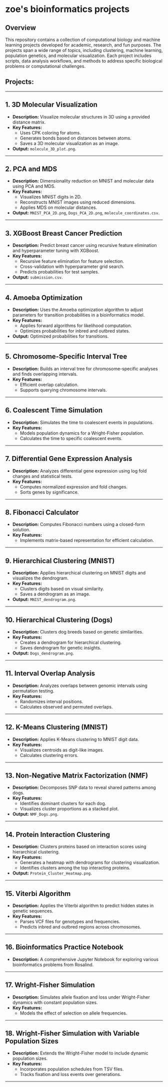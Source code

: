 # zoe's bioinformatics projects

## Overview
This repository contains a collection of computational biology and machine learning projects developed for academic, research, and fun purposes. The projects span a wide range of topics, including clustering, machine learning, population genetics, and molecular visualization. Each project includes scripts, data analysis workflows, and methods to address specific biological problems or computational challenges.

## Projects:
---
## 1. **3D Molecular Visualization**
- **Description:** Visualize molecular structures in 3D using a provided distance matrix.
- **Key Features:**
  - Uses CPK coloring for atoms.
  - Generates bonds based on distances between atoms.
  - Saves a 3D molecular visualization as an image.
- **Output:** `molecule_3D_plot.png`.

---

## 2. **PCA and MDS**
- **Description:** Dimensionality reduction on MNIST and molecular data using PCA and MDS.
- **Key Features:**
  - Visualizes MNIST digits in 2D.
  - Reconstructs MNIST images using reduced dimensions.
  - Applies MDS on molecular distances.
- **Output:** `MNIST_PCA_2D.png`, `Dogs_PCA_2D.png`, `molecule_coordinates.csv`.

---

## 3. **XGBoost Breast Cancer Prediction**
- **Description:** Predict breast cancer using recursive feature elimination and hyperparameter tuning with XGBoost.
- **Key Features:**
  - Recursive feature elimination for feature selection.
  - Cross-validation with hyperparameter grid search.
  - Predicts probabilities for test samples.
- **Output:** `submission.csv`.

---

## 4. **Amoeba Optimization**
- **Description:** Uses the Amoeba optimization algorithm to adjust parameters for transition probabilities in a bioinformatics model.
- **Key Features:**
  - Applies forward algorithms for likelihood computation.
  - Optimizes probabilities for inbred and outbred states.
- **Output:** Optimized probabilities for transitions.

---

## 5. **Chromosome-Specific Interval Tree**
- **Description:** Builds an interval tree for chromosome-specific analyses and finds overlapping intervals.
- **Key Features:**
  - Efficient overlap calculation.
  - Supports querying chromosome intervals.

---

## 6. **Coalescent Time Simulation**
- **Description:** Simulates the time to coalescent events in populations.
- **Key Features:**
  - Models population dynamics for a Wright-Fisher population.
  - Calculates the time to specific coalescent events.

---

## 7. **Differential Gene Expression Analysis**
- **Description:** Analyzes differential gene expression using log fold changes and statistical tests.
- **Key Features:**
  - Computes normalized expression and fold changes.
  - Sorts genes by significance.

---

## 8. **Fibonacci Calculator**
- **Description:** Computes Fibonacci numbers using a closed-form solution.
- **Key Features:**
  - Implements matrix-based representation for efficient calculation.

---

## 9. **Hierarchical Clustering (MNIST)**
- **Description:** Applies hierarchical clustering on MNIST digits and visualizes the dendrogram.
- **Key Features:**
  - Clusters digits based on visual similarity.
  - Saves a dendrogram as an image.
- **Output:** `MNIST_dendrogram.png`.

---

## 10. **Hierarchical Clustering (Dogs)**
- **Description:** Clusters dog breeds based on genetic similarities.
- **Key Features:**
  - Creates a dendrogram for hierarchical clustering.
  - Saves dendrogram for genetic insights.
- **Output:** `Dogs_dendrogram.png`.

---

## 11. **Interval Overlap Analysis**
- **Description:** Analyzes overlaps between genomic intervals using permutation testing.
- **Key Features:**
  - Randomizes interval positions.
  - Calculates observed and permuted overlaps.

---

## 12. **K-Means Clustering (MNIST)**
- **Description:** Applies K-Means clustering to MNIST digit data.
- **Key Features:**
  - Visualizes centroids as digit-like images.
  - Calculates clustering errors.

---

## 13. **Non-Negative Matrix Factorization (NMF)**
- **Description:** Decomposes SNP data to reveal shared patterns among dogs.
- **Key Features:**
  - Identifies dominant clusters for each dog.
  - Visualizes cluster proportions as a stacked plot.
- **Output:** `NMF_Dogs.png`.

---

## 14. **Protein Interaction Clustering**
- **Description:** Clusters proteins based on interaction scores using hierarchical clustering.
- **Key Features:**
  - Generates a heatmap with dendrograms for clustering visualization.
  - Identifies clusters among the top interacting proteins.
- **Output:** `Protein_Cluster_Heatmap.png`.

---

## 15. **Viterbi Algorithm**
- **Description:** Applies the Viterbi algorithm to predict hidden states in genetic sequences.
- **Key Features:**
  - Parses VCF files for genotypes and frequencies.
  - Predicts inbred and outbred regions across chromosomes.

---

## 16. **Bioinformatics Practice Notebook**
- **Description:** A comprehensive Jupyter Notebook for exploring various bioinformatics problems from Rosalind.

---

## 17. **Wright-Fisher Simulation**
- **Description:** Simulates allele fixation and loss under Wright-Fisher dynamics with constant population sizes.
- **Key Features:**
  - Models the effect of selection on allele frequencies.

---

## 18. **Wright-Fisher Simulation with Variable Population Sizes**
- **Description:** Extends the Wright-Fisher model to include dynamic population sizes.
- **Key Features:**
  - Incorporates population schedules from TSV files.
  - Tracks fixation and loss events over generations.

---